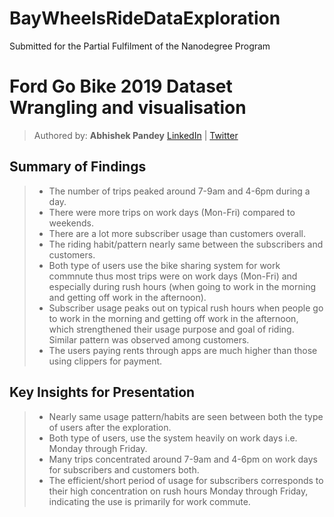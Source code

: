 # BayWheelsRideDataExploration
 Submitted for the Partial Fulfilment of the Nanodegree Program


# Ford Go Bike **2019** Dataset Wrangling and visualisation 
> Authored by: **Abhishek Pandey** [LinkedIn](https://www.linkedin.com/in/abhishekpandeyit/) | [Twitter](https://twitter.com/PandeyJii_)

## Summary of Findings

> - The number of trips peaked around 7-9am and 4-6pm during a day. 
> - There were more trips on work days (Mon-Fri) compared to weekends.
> - There are a lot more subscriber usage than customers overall. 
> - The riding habit/pattern nearly same between the subscribers and customers. 
> - Both type of users use the bike sharing system for work commnute thus most trips were on work days (Mon-Fri) and especially during rush hours (when going to work in the morning and getting off work in the afternoon).
> - Subscriber usage peaks out on typical rush hours when people go to work in the morning and getting off work in the afternoon, which strengthened their usage purpose and goal of riding. Similar pattern was observed among customers.
> - The users paying rents through apps are much higher than those using clippers for payment.


## Key Insights for Presentation

> - Nearly same usage pattern/habits are seen between both the type of users after the exploration. 
> - Both type of users, use the system heavily on work days i.e. Monday through Friday.
> - Many trips concentrated around 7-9am and 4-6pm on work days for subscribers and customers both.
> - The efficient/short period of usage for subscribers corresponds to their high concentration on rush hours Monday through Friday, indicating the use is primarily for work commute.
